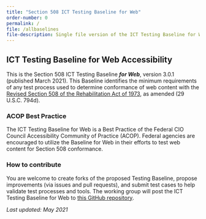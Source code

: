 ```yaml
---
title: "Section 508 ICT Testing Baseline for Web"
order-number: 0
permalink: /
file: /allbaselines
file-description: Single file version of the ICT Testing Baseline for Web
---
```

## ICT Testing Baseline for Web Accessibility

This is the Section 508 ICT Testing Baseline ***for Web***, version 3.0.1 (published March 2021). This Baseline identifies the minimum requirements of any test process used to determine conformance of web content with the [Revised Section 508 of the Rehabilitation Act of 1973](https://www.access-board.gov/guidelines-and-standards/communications-and-it/about-the-ict-refresh/final-rule/text-of-the-standards-and-guidelines), as amended (29 U.S.C. 794d).

### ACOP Best Practice
The ICT Testing Baseline for Web is a Best Practice of the Federal CIO Council Accessibility Community of Practice (ACOP). Federal agencies are encouraged to utilize the Baseline for Web in their efforts to test web content for Section 508 conformance.

### How to contribute
You are welcome to create forks of the proposed Testing Baseline, propose improvements (via issues and pull requests), and submit test cases to help validate test processes and tools. The working group will post the ICT Testing Baseline for Web to [this GitHub repository](https://github.com/Section508Coordinators/ICTTestingBaseline/).  



*Last updated: May 2021*
